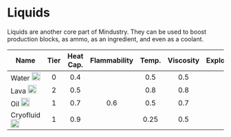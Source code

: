 # Liquids

Liquids are another core part of Mindustry. They can be used to boost production blocks, as ammo, as an ingredient, and even as a coolant.

| Name                                             | Tier | Heat Cap. | Flammability | Temp. | Viscosity | Explosiveness | Stat. Effect | Color   |
|--------------------------------------------------|:----:|:---------:|:------------:|:-----:|:---------:|:-------------:|--------------|---------|
| Water <img width=20em src="../img/water.png">    | 0    | 0.4       |              | 0.5   | 0.5       |               | N/A          | #486acd |
| Lava <img width=20em src="../img/lava.png">      | 2    | 0.5       |              | 0.8   | 0.8       |               | Melting      | #e37341 |
| Oil <img width=20em src="../img/oil.png">        | 1    | 0.7       | 0.6          | 0.5   | 0.7       | 0.6           | Tarred       | #313131 |
| Cryofluid <img width=20em src="../img/cryo.png"> | 1    | 0.9       |              | 0.25  | 0.5       |               | Freezing     | #87ceeb |

